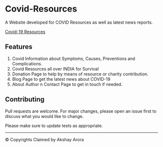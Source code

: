 # Covid-Resources

A Website developed for COVID Resources as well as latest news reports.

[Covid-19 Resources](https://covid-resources.akshay1one.repl.co/)

## Features

  1. Covid Information about Symptoms, Causes, Preventions and Complications.
  2. Covid Resources all over INDIA for Survival
  3. Donation Page to help by means of resource or charity contribution.
  4. Blog Page to get the latest news about COVID-19
  5. About Author n Contact Page to get in touch if needed.


## Contributing
Pull requests are welcome. For major changes, please open an issue first to discuss what you would like to change.

Please make sure to update tests as appropriate.

***

&copy; Copyrights Claimed by Akshay Arora
